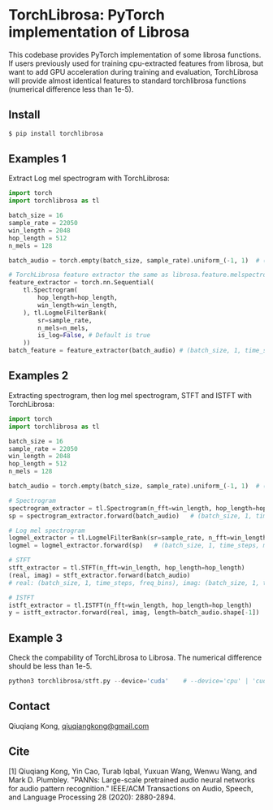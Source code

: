 # TorchLibrosa: PyTorch implementation of Librosa

This codebase provides PyTorch implementation of some librosa functions. If users previously used for training cpu-extracted features from librosa, but want to add GPU acceleration during training and evaluation, TorchLibrosa will provide almost identical features to standard torchlibrosa functions (numerical difference less than 1e-5).

## Install
```bash
$ pip install torchlibrosa
```

## Examples 1

Extract Log mel spectrogram with TorchLibrosa:

```python
import torch
import torchlibrosa as tl

batch_size = 16
sample_rate = 22050
win_length = 2048
hop_length = 512
n_mels = 128

batch_audio = torch.empty(batch_size, sample_rate).uniform_(-1, 1)  # (batch_size, sample_rate)

# TorchLibrosa feature extractor the same as librosa.feature.melspectrogram()
feature_extractor = torch.nn.Sequential(
    tl.Spectrogram(
        hop_length=hop_length,
        win_length=win_length,
    ), tl.LogmelFilterBank(
        sr=sample_rate,
        n_mels=n_mels,
        is_log=False, # Default is true
    ))
batch_feature = feature_extractor(batch_audio) # (batch_size, 1, time_steps, mel_bins)
```

## Examples 2

Extracting spectrogram, then log mel spectrogram, STFT and ISTFT with TorchLibrosa:

```python
import torch
import torchlibrosa as tl

batch_size = 16
sample_rate = 22050
win_length = 2048
hop_length = 512
n_mels = 128

batch_audio = torch.empty(batch_size, sample_rate).uniform_(-1, 1)  # (batch_size, sample_rate)

# Spectrogram
spectrogram_extractor = tl.Spectrogram(n_fft=win_length, hop_length=hop_length)
sp = spectrogram_extractor.forward(batch_audio)   # (batch_size, 1, time_steps, freq_bins)

# Log mel spectrogram
logmel_extractor = tl.LogmelFilterBank(sr=sample_rate, n_fft=win_length, n_mels=n_mels)
logmel = logmel_extractor.forward(sp)   # (batch_size, 1, time_steps, mel_bins)

# STFT
stft_extractor = tl.STFT(n_fft=win_length, hop_length=hop_length)
(real, imag) = stft_extractor.forward(batch_audio)
# real: (batch_size, 1, time_steps, freq_bins), imag: (batch_size, 1, time_steps, freq_bins) #

# ISTFT
istft_extractor = tl.ISTFT(n_fft=win_length, hop_length=hop_length)
y = istft_extractor.forward(real, imag, length=batch_audio.shape[-1])    # (batch_size, samples_num)
```

## Example 3

Check the compability of TorchLibrosa to Librosa. The numerical difference should be less than 1e-5.

```python
python3 torchlibrosa/stft.py --device='cuda'    # --device='cpu' | 'cuda'
```

## Contact
Qiuqiang Kong, qiuqiangkong@gmail.com

## Cite
[1] Qiuqiang Kong, Yin Cao, Turab Iqbal, Yuxuan Wang, Wenwu Wang, and Mark D. Plumbley. "PANNs: Large-scale pretrained audio neural networks for audio pattern recognition." IEEE/ACM Transactions on Audio, Speech, and Language Processing 28 (2020): 2880-2894.
